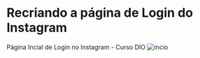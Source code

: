 # Recriando a página de Login do Instagram


Página Incial de Login no Instagram - Curso DIO
![incio](https://user-images.githubusercontent.com/74393450/151920042-8ed12d1d-5f1f-405a-9822-3582d4f90cc4.JPG)
